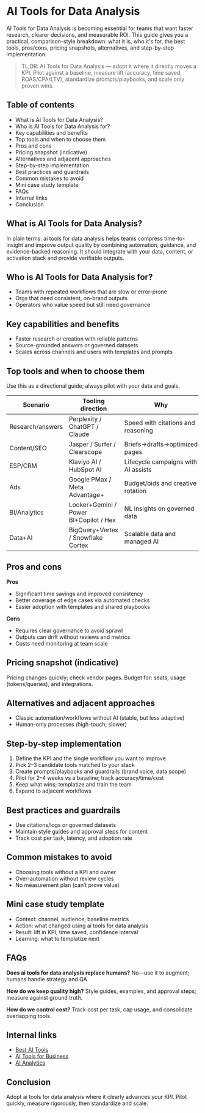 # AI Tools for Data Analysis

AI Tools for Data Analysis is becoming essential for teams that want faster research, clearer decisions, and measurable ROI. This guide gives you a practical, comparison-style breakdown: what it is, who it's for, the best tools, pros/cons, pricing snapshots, alternatives, and step-by-step implementation.

> TL;DR: AI Tools for Data Analysis — adopt it where it directly moves a KPI. Pilot against a baseline, measure lift (accuracy, time saved, ROAS/CPA/LTV), standardize prompts/playbooks, and scale only proven wins.

## Table of contents
- What is AI Tools for Data Analysis?
- Who is AI Tools for Data Analysis for?
- Key capabilities and benefits
- Top tools and when to choose them
- Pros and cons
- Pricing snapshot (indicative)
- Alternatives and adjacent approaches
- Step-by-step implementation
- Best practices and guardrails
- Common mistakes to avoid
- Mini case study template
- FAQs
- Internal links
- Conclusion

## What is AI Tools for Data Analysis?
In plain terms: ai tools for data analysis helps teams compress time-to-insight and improve output quality by combining automation, guidance, and evidence-backed reasoning. It should integrate with your data, content, or activation stack and provide verifiable outputs.

## Who is AI Tools for Data Analysis for?
- Teams with repeated workflows that are slow or error-prone
- Orgs that need consistent, on-brand outputs
- Operators who value speed but still need governance

## Key capabilities and benefits
- Faster research or creation with reliable patterns
- Source-grounded answers or governed datasets
- Scales across channels and users with templates and prompts

## Top tools and when to choose them
Use this as a directional guide; always pilot with your data and goals.

| Scenario | Tooling direction | Why |
| --- | --- | --- |
| Research/answers | Perplexity / ChatGPT / Claude | Speed with citations and reasoning |
| Content/SEO | Jasper / Surfer / Clearscope | Briefs→drafts→optimized pages |
| ESP/CRM | Klaviyo AI / HubSpot AI | Lifecycle campaigns with AI assists |
| Ads | Google PMax / Meta Advantage+ | Budget/bids and creative rotation |
| BI/Analytics | Looker+Gemini / Power BI+Copilot / Hex | NL insights on governed data |
| Data+AI | BigQuery+Vertex / Snowflake Cortex | Scalable data and managed AI |

## Pros and cons

**Pros**
- Significant time savings and improved consistency
- Better coverage of edge cases via automated checks
- Easier adoption with templates and shared playbooks

**Cons**
- Requires clear governance to avoid sprawl
- Outputs can drift without reviews and metrics
- Costs need monitoring at team scale

## Pricing snapshot (indicative)
Pricing changes quickly; check vendor pages. Budget for: seats, usage (tokens/queries), and integrations.

## Alternatives and adjacent approaches
- Classic automation/workflows without AI (stable, but less adaptive)
- Human-only processes (high-touch; slower)

## Step-by-step implementation
1. Define the KPI and the single workflow you want to improve
2. Pick 2–3 candidate tools matched to your stack
3. Create prompts/playbooks and guardrails (brand voice, data scope)
4. Pilot for 2–4 weeks vs a baseline; track accuracy/time/cost
5. Keep what wins; templatize and train the team
6. Expand to adjacent workflows

## Best practices and guardrails
- Use citations/logs or governed datasets
- Maintain style guides and approval steps for content
- Track cost per task, latency, and adoption rate

## Common mistakes to avoid
- Choosing tools without a KPI and owner
- Over-automation without review cycles
- No measurement plan (can’t prove value)

## Mini case study template
- Context: channel, audience, baseline metrics
- Action: what changed using ai tools for data analysis
- Result: lift in KPI, time saved, confidence interval
- Learning: what to templatize next

## FAQs
**Does ai tools for data analysis replace humans?** No—use it to augment; humans handle strategy and QA.

**How do we keep quality high?** Style guides, examples, and approval steps; measure against ground truth.

**How do we control cost?** Track cost per task, cap usage, and consolidate overlapping tools.

## Internal links
- [Best AI Tools](/blogs/best-ai-tools)
- [AI Tools for Business](/blogs/ai-tools-for-business)
- [AI Analytics](/blogs/ai-analytics)

## Conclusion
Adopt ai tools for data analysis where it clearly advances your KPI. Pilot quickly, measure rigorously, then standardize and scale.
